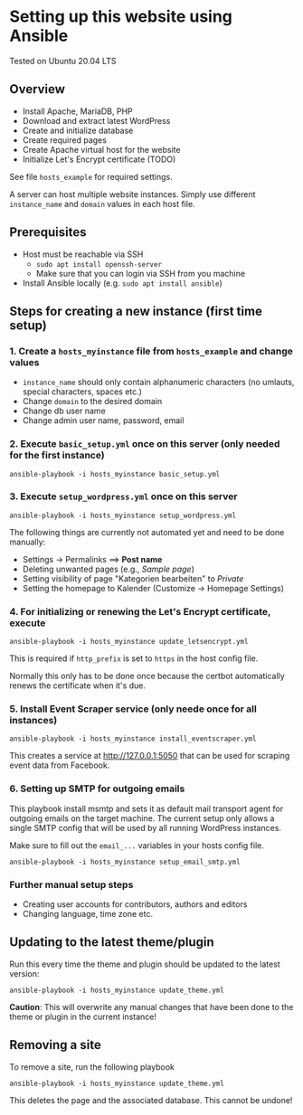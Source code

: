 # Setting up this website using Ansible

Tested on Ubuntu 20.04 LTS

## Overview

* Install Apache, MariaDB, PHP
* Download and extract latest WordPress
* Create and initialize database
* Create required pages
* Create Apache virtual host for the website
* Initialize Let's Encrypt certificate (TODO)

See file `hosts_example` for required settings.

A server can host multiple website instances. Simply use different `instance_name` and `domain`
values in each host file.

## Prerequisites

* Host must be reachable via SSH
  * `sudo apt install openssh-server`
  * Make sure that you can login via SSH from you machine
* Install Ansible locally (e.g. `sudo apt install ansible`)

## Steps for creating a new instance (first time setup)

### 1. Create a `hosts_myinstance` file from `hosts_example` and change values
* `instance_name` should only contain alphanumeric characters (no umlauts, special characters, spaces etc.)
* Change `domain` to the desired domain
* Change db user name
* Change admin user name, password, email

### 2. Execute `basic_setup.yml` once on this server (only needed for the first instance)
```
ansible-playbook -i hosts_myinstance basic_setup.yml
```

### 3. Execute `setup_wordpress.yml` once on this server
```
ansible-playbook -i hosts_myinstance setup_wordpress.yml
```

The following things are currently not automated yet and need to be done manually:
* Settings -> Permalinks ==> **Post name**
* Deleting unwanted pages (e.g., *Sample page*)
* Setting visibility of page "Kategorien bearbeiten" to *Private*
* Setting the homepage to Kalender (Customize -> Homepage Settings)

### 4. For initializing or renewing the Let's Encrypt certificate, execute
```
ansible-playbook -i hosts_myinstance update_letsencrypt.yml
```

This is required if `http_prefix` is set to `https` in the host config file.

Normally this only has to be done once because the certbot automatically renews the certificate
when it's due.

### 5. Install Event Scraper service (only neede once for all instances)
```
ansible-playbook -i hosts_myinstance install_eventscraper.yml
```

This creates a service at http://127.0.0.1:5050 that can be used for
scraping event data from Facebook.


### 6. Setting up SMTP for outgoing emails
This playbook install msmtp and sets it as default mail transport agent for outgoing
emails on the target machine. The current setup only allows a single SMTP config
that will be used by all running WordPress instances.

Make sure to fill out the `email_...` variables in your hosts config file.
```
ansible-playbook -i hosts_myinstance setup_email_smtp.yml
```

### Further manual setup steps
* Creating user accounts for contributors, authors and editors
* Changing language, time zone etc.

## Updating to the latest theme/plugin

Run this every time the theme and plugin should be updated to the latest version:
```
ansible-playbook -i hosts_myinstance update_theme.yml
```
**Caution**: This will overwrite any manual changes that have been done to the theme or
plugin in the current instance!


## Removing a site

To remove a site, run the following playbook

```
ansible-playbook -i hosts_myinstance update_theme.yml
```

This deletes the page and the associated database. This cannot be undone!
